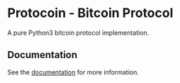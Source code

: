 # Protocoin - Bitcoin Protocol

A pure Python3 bitcoin protocol implementation.

## Documentation

See the [documentation](http://protocoin.readthedocs.org/) for more information.